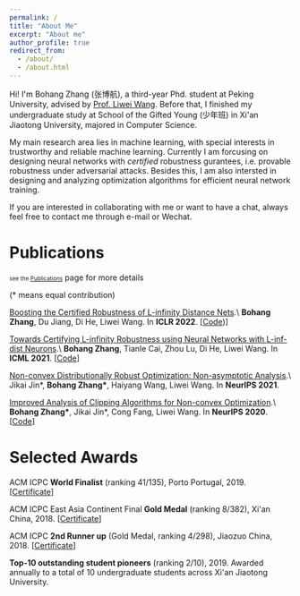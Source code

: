 ```yaml
---
permalink: /
title: "About Me"
excerpt: "About me"
author_profile: true
redirect_from: 
  - /about/
  - /about.html
---
```


Hi! I'm Bohang Zhang (张博航), a third-year Phd. student at Peking University, advised by [Prof. Liwei Wang](http://www.liweiwang-pku.com/). Before that, I finished my undergraduate study at School of the Gifted Young (少年班) in Xi'an Jiaotong University, majored in Computer Science.

My main research area lies in machine learning, with special interests in trustworthy and reliable machine learning. Currently I am forcusing on designing neural networks with *certified* robustness gurantees, i.e. provable robustness under adversarial attacks. Besides this, I am also intersted in designing and analyzing optimization algorithms for efficient neural network training.

If you are interested in collaborating with me or want to have a chat, always feel free to contact me through e-mail or Wechat.


Publications
======
<font size="1">see the [Publications](/publications/)</font> page for more details 

(\* means equal contribution)

[Boosting the Certified Robustness of L-infinity Distance Nets](https://arxiv.org/abs/2110.06850).\\
**Bohang Zhang**, Du Jiang, Di He, Liwei Wang. In **ICLR 2022**. \[[Code](https://github.com/zbh2047/L_inf-dist-net-v2))\]

[Towards Certifying L-infinity Robustness using Neural Networks with L-inf-dist Neurons](https://arxiv.org/abs/2110.06850).\\
**Bohang Zhang**, Tianle Cai, Zhou Lu, Di He, Liwei Wang. In **ICML 2021**. \[[Code](https://github.com/zbh2047/L_inf-dist-net)\]

[Non-convex Distributionally Robust Optimization: Non-asymptotic Analysis](https://arxiv.org/abs/2110.12459).\\
Jikai Jin\*, **Bohang Zhang\***, Haiyang Wang, Liwei Wang. In **NeurIPS 2021**.

[Improved Analysis of Clipping Algorithms for Non-convex Optimization](https://arxiv.org/abs/2010.02519).\\
**Bohang Zhang\***, Jikai Jin\*, Cong Fang, Liwei Wang. In **NeurIPS 2020**. \[[Code](https://github.com/zbh2047/clipping-algorithms)\]

Selected Awards
======

ACM ICPC **World Finalist** (ranking 41/135), Porto Portugal, 2019. \[[Certificate](/files/WorldFinalCertificate.pdf)\]

ACM ICPC East Asia Continent Final **Gold Medal** (ranking 8/382), Xi'an China, 2018. \[[Certificate](/files/ECFinalCertificate.pdf)\]

ACM ICPC **2nd Runner up** (Gold Medal, ranking 4/298), Jiaozuo China, 2018. \[[Certificate](/files/JiaozuoCertificate)\]

**Top-10 outstanding student pioneers** (ranking 2/10), 2019. Awarded annually to a total of 10 undergraduate students across Xi'an Jiaotong University.

